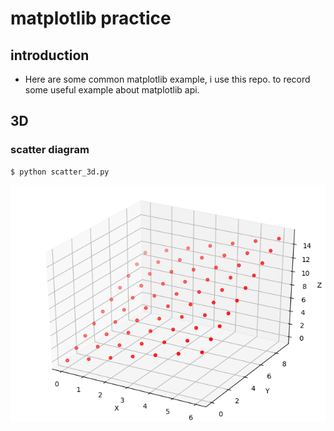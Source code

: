 # matplotlib practice
## introduction
* Here are some common matplotlib example, i use this repo. to record some useful example about matplotlib api.

## 3D
### scatter diagram

```shell=
$ python scatter_3d.py
```
![scatter result](./result/scatter_result.png)
 

